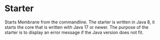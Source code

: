 # Starter

Starts Membrane from the commandline. The starter is written in Java 8, it starts the core that is written with Java 17 or newer. The purpose of the starter is to display an error message if the Java version does not fit.